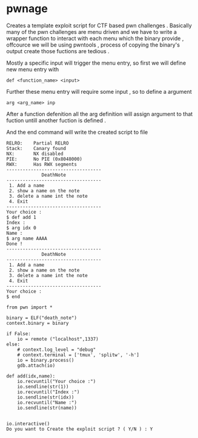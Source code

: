 # pwnage

Creates a template exploit script for CTF based pwn challenges . Basically many of the pwn challenges are menu driven and we have to write a wrapper function to interact with each menu which the binary provide , offcource we will be using pwntools , process of copying the binary's output create those fuctions are tedious .

Mostly a specific input will trigger the menu entry, so first we will define new menu entry with

    def <function_name> <input>

Further these menu entry will require some input , so to define a argument

    arg <arg_name> inp

After a function defenition all the arg definition will assign argument to that fuction untill another fuction is defined .

And the end command will write the created script to file

    RELRO:    Partial RELRO
    Stack:    Canary found
    NX:       NX disabled
    PIE:      No PIE (0x8048000)
    RWX:      Has RWX segments
    -----------------------------------
                 DeathNote             
    -----------------------------------
     1. Add a name                     
     2. show a name on the note        
     3. delete a name int the note     
     4. Exit                           
    -----------------------------------
    Your choice :
    $ def add 1
    Index :
    $ arg idx 0
    Name :
    $ arg name AAAA
    Done !
    -----------------------------------
                 DeathNote             
    -----------------------------------
     1. Add a name                     
     2. show a name on the note        
     3. delete a name int the note     
     4. Exit                           
    -----------------------------------
    Your choice :
    $ end
    
    from pwn import *
    
    binary = ELF("death_note")
    context.binary = binary
    
    if False:
        io = remote ("localhost",1337)
    else:
        # context.log_level = "debug"
        # context.terminal = ['tmux', 'splitw', '-h']
        io = binary.process()
        gdb.attach(io)
    
    def add(idx,name):
    	io.recvuntil("Your choice :")
    	io.sendline(str(1))
    	io.recvuntil("Index :")
    	io.sendline(str(idx))
    	io.recvuntil("Name :")
    	io.sendline(str(name))
    
    
    io.interactive()
    Do you want to Create the exploit script ? ( Y/N ) : Y
